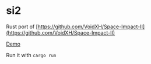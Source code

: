# si2

Rust port of [https://github.com/VoidXH/Space-Impact-II](https://github.com/VoidXH/Space-Impact-II)

[Demo](https://jakeactually.com/si2)

Run it with ```cargo run```
